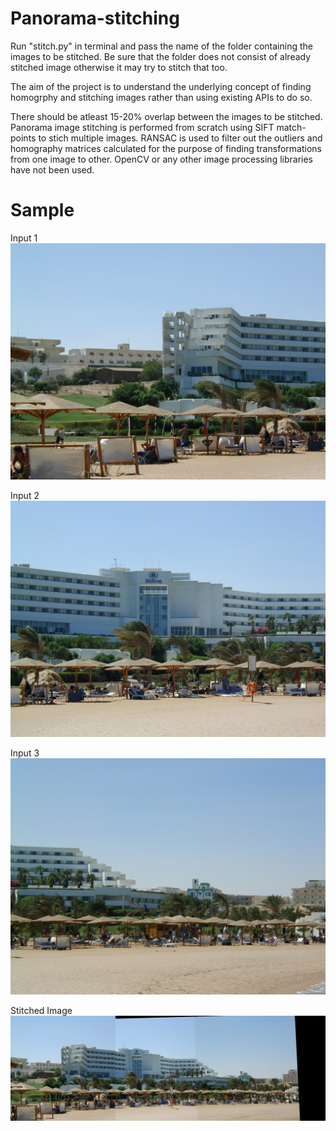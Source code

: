 # Panorama-stitching

Run "stitch.py" in terminal and pass the name of the folder containing the images to be stitched. Be sure that the folder does not consist of already stitched image otherwise it may try to stitch that too.

The aim of the project is to understand the underlying concept of finding homogrphy and stitching images rather than using existing APIs to do so.

There should be atleast 15-20% overlap between the images to be stitched. Panorama image stitching is performed from scratch using SIFT match-points to stich multiple images. RANSAC is used to filter out the outliers and homography matrices calculated for the purpose of finding transformations from one image to other. OpenCV or any other image processing libraries have not been used. 

# Sample

Input 1
![](hotel_images/h1.jpg)

Input 2
![](hotel_images/h2.jpg)

Input 3
![](hotel_images/h3.jpg)

Stitched Image
![](hotel_images/panorama.jpg)
